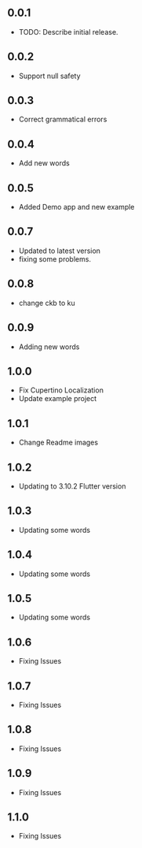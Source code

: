 ## 0.0.1

* TODO: Describe initial release.

## 0.0.2
* Support null safety

## 0.0.3
* Correct grammatical errors

## 0.0.4
* Add new words

## 0.0.5
* Added Demo app and new example

## 0.0.7
* Updated to latest version 
* fixing some problems.

## 0.0.8
* change ckb to ku

## 0.0.9
* Adding new words

## 1.0.0
* Fix Cupertino Localization
* Update example project

## 1.0.1
* Change Readme images

## 1.0.2
* Updating to 3.10.2 Flutter version

## 1.0.3
* Updating some words

## 1.0.4
* Updating some words

## 1.0.5
* Updating some words

## 1.0.6
* Fixing Issues

## 1.0.7
* Fixing Issues

## 1.0.8
* Fixing Issues

## 1.0.9
* Fixing Issues

## 1.1.0
* Fixing Issues